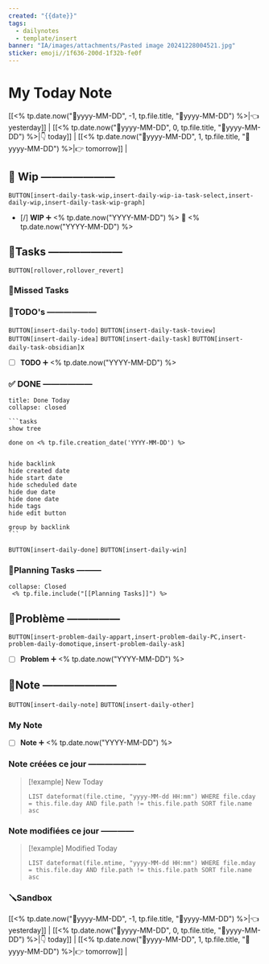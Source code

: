 ```yaml
---
created: "{{date}}"
tags:
  - dailynotes
  - template/insert
banner: "IA/images/attachments/Pasted image 20241228004521.jpg"
sticker: emoji//1f636-200d-1f32b-fe0f
---
```

# My Today Note

[[<% tp.date.now("📒yyyy-MM-DD", -1, tp.file.title, "📒yyyy-MM-DD") %>|👈 yesterday]] | [[<% tp.date.now("📒yyyy-MM-DD", 0, tp.file.title, "📒yyyy-MM-DD") %>|👇 today]] | [[<% tp.date.now("📒yyyy-MM-DD", 1, tp.file.title, "📒yyyy-MM-DD") %>|👉 tomorrow]] |

## 🚧 Wip ———————

`BUTTON[insert-daily-task-wip,insert-daily-wip-ia-task-select,insert-daily-wip,insert-daily-task-wip-graph]`

- [/] **WIP** ➕ <% tp.date.now("YYYY-MM-DD") %> 🛫 <% tp.date.now("YYYY-MM-DD") %>



## 🚀Tasks ———————

`BUTTON[rollover,rollover_revert]`
### 🥷Missed Tasks 


### 📎TODO's ——————

`BUTTON[insert-daily-todo]` `BUTTON[insert-daily-task-toview]` `BUTTON[insert-daily-idea]`  `BUTTON[insert-daily-task]` `BUTTON[insert-daily-task-obsidian]`x

- [ ] **TODO**  ➕ <% tp.date.now("YYYY-MM-DD") %>
 
### ✅ DONE ——————

``````ad-tip
title: Done Today
collapse: closed

```tasks
show tree 

done on <% tp.file.creation_date('YYYY-MM-DD') %>


hide backlink
hide created date
hide start date
hide scheduled date
hide due date
hide done date
hide tags
hide edit button

group by backlink
```

``````

 `BUTTON[insert-daily-done]` `BUTTON[insert-daily-win]`
 

### 📅Planning Tasks ———

``````ad-cite
collapse: Closed
 <% tp.file.include("[[Planning Tasks]]") %>
``````





## 🚨Problème —————

`BUTTON[insert-problem-daily-appart,insert-problem-daily-PC,insert-problem-daily-domotique,insert-problem-daily-ask]`

- [ ] **Problem**  ➕ <% tp.date.now("YYYY-MM-DD") %>
## 📝Note ———————

`BUTTON[insert-daily-note]` `BUTTON[insert-daily-other]`
### My Note

- [ ] **Note**  ➕ <% tp.date.now("YYYY-MM-DD") %>

### Note créées ce jour ———————
> [!example] New Today
> ```dataview
> LIST dateformat(file.ctime, "yyyy-MM-dd HH:mm") WHERE file.cday = this.file.day AND file.path != this.file.path SORT file.name asc
> ```
> 
### Note modifiées ce jour ————
> [!example] Modified Today
> ```dataview 
> LIST dateformat(file.mtime, "yyyy-MM-dd HH:mm") WHERE file.mday = this.file.day AND file.path != this.file.path SORT file.name asc
> ```
> 



### 🪛Sandbox 







[[<% tp.date.now("📒yyyy-MM-DD", -1, tp.file.title, "📒yyyy-MM-DD") %>|👈 yesterday]] | [[<% tp.date.now("📒yyyy-MM-DD", 0, tp.file.title, "📒yyyy-MM-DD") %>|👇 today]] | [[<% tp.date.now("📒yyyy-MM-DD", 1, tp.file.title, "📒yyyy-MM-DD") %>|👉 tomorrow]] |
